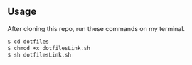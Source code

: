 ## Usage

After cloning this repo, run these commands on my terminal.

```sh
$ cd dotfiles
$ chmod +x dotfilesLink.sh
$ sh dotfilesLink.sh
```
